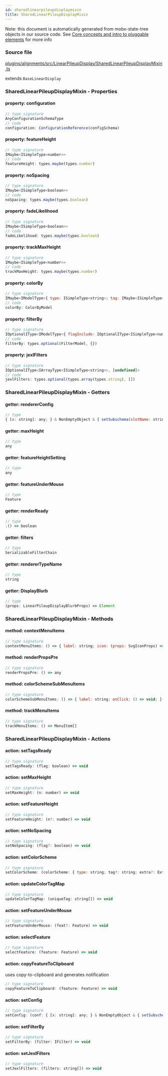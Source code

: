```yaml
---
id: sharedlinearpileupdisplaymixin
title: SharedLinearPileupDisplayMixin
---
```


Note: this document is automatically generated from mobx-state-tree objects in
our source code. See
[Core concepts and intro to pluggable elements](/docs/developer_guide/) for more
info

### Source file

[plugins/alignments/src/LinearPileupDisplay/SharedLinearPileupDisplayMixin.ts](https://github.com/GMOD/jbrowse-components/blob/main/plugins/alignments/src/LinearPileupDisplay/SharedLinearPileupDisplayMixin.ts)

extends `BaseLinearDisplay`

### SharedLinearPileupDisplayMixin - Properties

#### property: configuration

```js
// type signature
AnyConfigurationSchemaType
// code
configuration: ConfigurationReference(configSchema)
```

#### property: featureHeight

```js
// type signature
IMaybe<ISimpleType<number>>
// code
featureHeight: types.maybe(types.number)
```

#### property: noSpacing

```js
// type signature
IMaybe<ISimpleType<boolean>>
// code
noSpacing: types.maybe(types.boolean)
```

#### property: fadeLikelihood

```js
// type signature
IMaybe<ISimpleType<boolean>>
// code
fadeLikelihood: types.maybe(types.boolean)
```

#### property: trackMaxHeight

```js
// type signature
IMaybe<ISimpleType<number>>
// code
trackMaxHeight: types.maybe(types.number)
```

#### property: colorBy

```js
// type signature
IMaybe<IModelType<{ type: ISimpleType<string>; tag: IMaybe<ISimpleType<string>>; extra: IType<any, any, any>; }, {}, _NotCustomized, _NotCustomized>>
// code
colorBy: ColorByModel
```

#### property: filterBy

```js
// type signature
IOptionalIType<IModelType<{ flagInclude: IOptionalIType<ISimpleType<number>, [undefined]>; flagExclude: IOptionalIType<ISimpleType<number>, [undefined]>; readName: IMaybe<...>; tagFilter: IMaybe<...>; }, {}, _NotCustomized, _NotCustomized>, [...]>
// code
filterBy: types.optional(FilterModel, {})
```

#### property: jexlFilters

```js
// type signature
IOptionalIType<IArrayType<ISimpleType<string>>, [undefined]>
// code
jexlFilters: types.optional(types.array(types.string), [])
```

### SharedLinearPileupDisplayMixin - Getters

#### getter: rendererConfig

```js
// type
{ [x: string]: any; } & NonEmptyObject & { setSubschema(slotName: string, data: unknown): any; } & IStateTreeNode<AnyConfigurationSchemaType>
```

#### getter: maxHeight

```js
// type
any
```

#### getter: featureHeightSetting

```js
// type
any
```

#### getter: featureUnderMouse

```js
// type
Feature
```

#### getter: renderReady

```js
// type
;() => boolean
```

#### getter: filters

```js
// type
SerializableFilterChain
```

#### getter: rendererTypeName

```js
// type
string
```

#### getter: DisplayBlurb

```js
// type
(props: LinearPileupDisplayBlurbProps) => Element
```

### SharedLinearPileupDisplayMixin - Methods

#### method: contextMenuItems

```js
// type signature
contextMenuItems: () => { label: string; icon: (props: SvgIconProps) => Element; onClick: () => void; }[]
```

#### method: renderPropsPre

```js
// type signature
renderPropsPre: () => any
```

#### method: colorSchemeSubMenuItems

```js
// type signature
colorSchemeSubMenuItems: () => { label: string; onClick: () => void; }[]
```

#### method: trackMenuItems

```js
// type signature
trackMenuItems: () => MenuItem[]
```

### SharedLinearPileupDisplayMixin - Actions

#### action: setTagsReady

```js
// type signature
setTagsReady: (flag: boolean) => void
```

#### action: setMaxHeight

```js
// type signature
setMaxHeight: (n: number) => void
```

#### action: setFeatureHeight

```js
// type signature
setFeatureHeight: (n?: number) => void
```

#### action: setNoSpacing

```js
// type signature
setNoSpacing: (flag?: boolean) => void
```

#### action: setColorScheme

```js
// type signature
setColorScheme: (colorScheme: { type: string; tag?: string; extra?: ExtraColorBy; }) => void
```

#### action: updateColorTagMap

```js
// type signature
updateColorTagMap: (uniqueTag: string[]) => void
```

#### action: setFeatureUnderMouse

```js
// type signature
setFeatureUnderMouse: (feat?: Feature) => void
```

#### action: selectFeature

```js
// type signature
selectFeature: (feature: Feature) => void
```

#### action: copyFeatureToClipboard

uses copy-to-clipboard and generates notification

```js
// type signature
copyFeatureToClipboard: (feature: Feature) => void
```

#### action: setConfig

```js
// type signature
setConfig: (conf: { [x: string]: any; } & NonEmptyObject & { setSubschema(slotName: string, data: unknown): any; } & IStateTreeNode<AnyConfigurationSchemaType>) => void
```

#### action: setFilterBy

```js
// type signature
setFilterBy: (filter: IFilter) => void
```

#### action: setJexlFilters

```js
// type signature
setJexlFilters: (filters: string[]) => void
```
